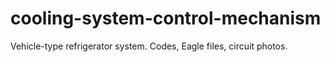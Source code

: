 # cooling-system-control-mechanism
Vehicle-type refrigerator system. Codes, Eagle files, circuit photos.
